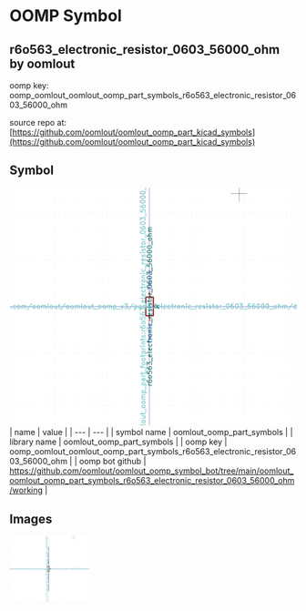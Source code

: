 # OOMP Symbol  
## r6o563_electronic_resistor_0603_56000_ohm  by oomlout  
  
oomp key: oomp_oomlout_oomlout_oomp_part_symbols_r6o563_electronic_resistor_0603_56000_ohm  
  
source repo at: [https://github.com/oomlout/oomlout_oomp_part_kicad_symbols](https://github.com/oomlout/oomlout_oomp_part_kicad_symbols)  
## Symbol  
  
[![working.png](working_600.png)](working.png)  
| name | value | 
| --- | --- | 
| symbol name | oomlout_oomp_part_symbols | 
| library name | oomlout_oomp_part_symbols | 
| oomp key | oomp_oomlout_oomlout_oomp_part_symbols_r6o563_electronic_resistor_0603_56000_ohm | 
| oomp bot github | https://github.com/oomlout/oomlout_oomp_symbol_bot/tree/main/oomlout_oomlout_oomp_part_symbols_r6o563_electronic_resistor_0603_56000_ohm/working | 
## Images  
  
[![working.png](working_140.png)](working.png)  
